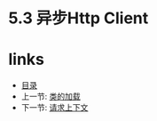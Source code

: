 # 5.3 异步Http Client

# links
  * [目录](<preface-目录.md>)
  * 上一节: [类的加载](<05.2-类的加载.md>)
  * 下一节: [请求上下文](<05.4-请求上下文.md>)
